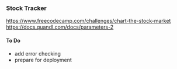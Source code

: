 ### Stock Tracker

https://www.freecodecamp.com/challenges/chart-the-stock-market   
https://docs.quandl.com/docs/parameters-2 

#### To Do  
- add error checking
- prepare for deployment


 
